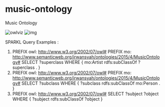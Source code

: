 # music-ontology
Music Ontology

![owlviz](https://user-images.githubusercontent.com/5053232/26954668-8471973e-4cdb-11e7-83e8-fd245345c7a4.png)
![img](https://user-images.githubusercontent.com/5053232/26954672-87917b96-4cdb-11e7-88f2-be9c32c027ef.png)

SPARKL Query
Examples : 
 1. PREFIX owl: <http://www.w3.org/2002/07/owl#>
    PREFIX mo: <http://www.semanticweb.org/irwansyah/ontologies/2015/4/MusicOntology#>
    SELECT ?superclass
    WHERE { mo:Artist rdfs:subClassOf ?superclass . }
 2. PREFIX owl: <http://www.w3.org/2002/07/owl#>
    PREFIX mo: <http://www.semanticweb.org/irwansyah/ontologies/2015/4/MusicOntology#>
    SELECT ?subclass
    WHERE { ?subclass rdfs:subClassOf mo:Person . }
 3. PREFIX owl: <http://www.w3.org/2002/07/owl#>
    SELECT ?subject ?object
    WHERE { ?subject rdfs:subClassOf ?object }
